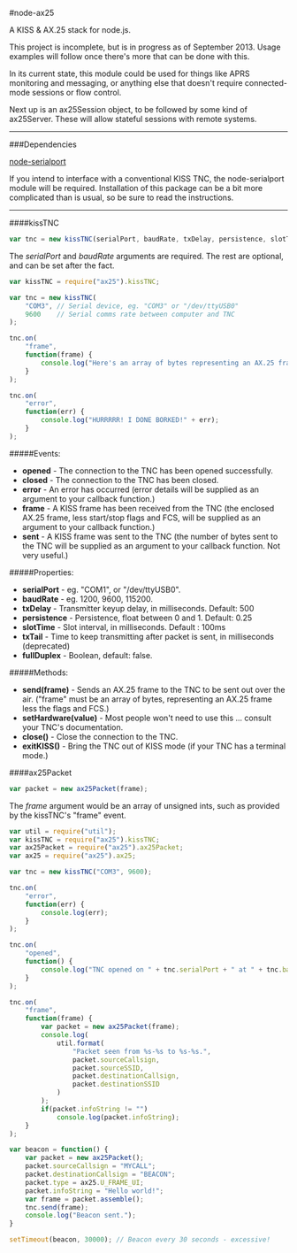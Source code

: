 #node-ax25

A KISS &amp; AX.25 stack for node.js.

This project is incomplete, but is in progress as of September 2013.  Usage examples will follow once there's more that can be done with this.

In its current state, this module could be used for things like APRS monitoring and messaging, or anything else that doesn't require connected-mode sessions or flow control.

Next up is an ax25Session object, to be followed by some kind of ax25Server.  These will allow stateful sessions with remote systems.

---

###Dependencies

[node-serialport](https://github.com/voodootikigod/node-serialport)

If you intend to interface with a conventional KISS TNC, the node-serialport module will be required.  Installation of this package can be a bit more complicated than is usual, so be sure to read the instructions.

---

####kissTNC

```js
var tnc = new kissTNC(serialPort, baudRate, txDelay, persistence, slotTime, txTail, fullDuplex);
```

The *serialPort* and *baudRate* arguments are required.  The rest are optional, and can be set after the fact.

```js
var kissTNC = require("ax25").kissTNC;

var tnc = new kissTNC(
	"COM3",	// Serial device, eg. "COM3" or "/dev/ttyUSB0"
	9600	// Serial comms rate between computer and TNC
);

tnc.on(
	"frame",
	function(frame) {
		console.log("Here's an array of bytes representing an AX.25 frame: " + frame);
	}
);

tnc.on(
	"error",
	function(err) {
		console.log("HURRRRR! I DONE BORKED!" + err);
	}
);
```

#####Events:

* **opened** - The connection to the TNC has been opened successfully.
* **closed** - The connection to the TNC has been closed.
* **error** - An error has occurred (error details will be supplied as an argument to your callback function.)
* **frame** - A KISS frame has been received from the TNC (the enclosed AX.25 frame, less start/stop flags and FCS, will be supplied as an argument to your callback function.)
* **sent** - A KISS frame was sent to the TNC (the number of bytes sent to the TNC will be supplied as an argument to your callback function.  Not very useful.)

#####Properties:

* **serialPort** - eg. "COM1", or "/dev/ttyUSB0".
* **baudRate** - eg. 1200, 9600, 115200.
* **txDelay** - Transmitter keyup delay, in milliseconds. Default: 500
* **persistence** - Persistence, float between 0 and 1. Default: 0.25
* **slotTime** - Slot interval, in milliseconds. Default : 100ms
* **txTail** - Time to keep transmitting after packet is sent, in milliseconds (deprecated)
* **fullDuplex** - Boolean, default: false.

#####Methods:

* **send(frame)** - Sends an AX.25 frame to the TNC to be sent out over the air.  ("frame" must be an array of bytes, representing an AX.25 frame less the flags and FCS.)
* **setHardware(value)** - Most people won't need to use this ... consult your TNC's documentation.
* **close()** - Close the connection to the TNC.
* **exitKISS()** - Bring the TNC out of KISS mode (if your TNC has a terminal mode.)

####ax25Packet

```js
var packet = new ax25Packet(frame);
```

The *frame* argument would be an array of unsigned ints, such as provided by the kissTNC's "frame" event.

```js
var util = require("util");
var kissTNC = require("ax25").kissTNC;
var ax25Packet = require("ax25").ax25Packet;
var ax25 = require("ax25").ax25;

var tnc = new kissTNC("COM3", 9600);

tnc.on(
	"error",
	function(err) {
		console.log(err);
	}
);

tnc.on(
	"opened",
	function() {
		console.log("TNC opened on " + tnc.serialPort + " at " + tnc.baudRate);
	}
);

tnc.on(
	"frame",
	function(frame) {
		var packet = new ax25Packet(frame);
		console.log(
			util.format(
				"Packet seen from %s-%s to %s-%s.",
				packet.sourceCallsign,
				packet.sourceSSID,
				packet.destinationCallsign,
				packet.destinationSSID
			)
		);
		if(packet.infoString != "")
			console.log(packet.infoString);
	}
);

var beacon = function() {
	var packet = new ax25Packet();
	packet.sourceCallsign = "MYCALL";
	packet.destinationCallsign = "BEACON";
	packet.type = ax25.U_FRAME_UI;
	packet.infoString = "Hello world!";
	var frame = packet.assemble();
	tnc.send(frame);
	console.log("Beacon sent.");
}

setTimeout(beacon, 30000); // Beacon every 30 seconds - excessive!
```
